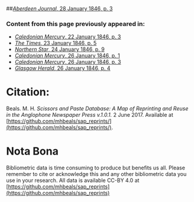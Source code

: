 ##[*Aberdeen Journal*, 28 January 1846, p. 3](https://mhbeals.github.io/sap_html/Aberdeen-Journal/Aberdeen-Journal-28-January-1846-p-3)

### Content from this page previously appeared in:
+ [*Caledonian Mercury*, 22 January 1846, p. 3](https://mhbeals.github.io/sap_html/Caledonian-Mercury/Caledonian-Mercury-22-January-1846-p-3)
+ [*The Times*, 23 January 1846, p. 5](https://mhbeals.github.io/sap_html/The-Times/The-Times-23-January-1846-p-5)
+ [*Northern Star*, 24 January 1846, p. 9](https://mhbeals.github.io/sap_html/Northern-Star/Northern-Star-24-January-1846-p-9)
+ [*Caledonian Mercury*, 26 January 1846, p. 1](https://mhbeals.github.io/sap_html/Caledonian-Mercury/Caledonian-Mercury-26-January-1846-p-1)
+ [*Caledonian Mercury*, 26 January 1846, p. 3](https://mhbeals.github.io/sap_html/Caledonian-Mercury/Caledonian-Mercury-26-January-1846-p-3)
+ [*Glasgow Herald*, 26 January 1846, p. 4](https://mhbeals.github.io/sap_html/Glasgow-Herald/Glasgow-Herald-26-January-1846-p-4)
                    
# Citation: 

Beals. M. H. *Scissors and Paste Database: A Map of Reprinting and Reuse in the Anglophone Newspaper Press v.1.0.1.* 2 June 2017. Available at [https://github.com/mhbeals/sap_reprints/](https://github.com/mhbeals/sap_reprints/). 
                    
# Nota Bona

Bibliometric data is time consuming to produce but benefits us all. Please remember to cite or acknowledge this and any other bibliometric data you use in your research. All data is available CC-BY 4.0 at [https://github.com/mhbeals/sap_reprints](https://github.com/mhbeals/sap_reprints)